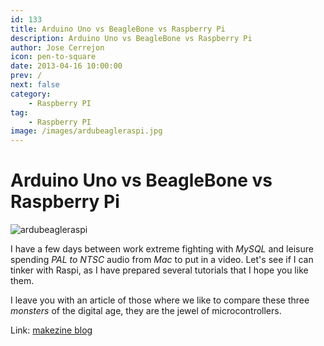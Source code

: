 ```yaml
---
id: 133
title: Arduino Uno vs BeagleBone vs Raspberry Pi
description: Arduino Uno vs BeagleBone vs Raspberry Pi
author: Jose Cerrejon
icon: pen-to-square
date: 2013-04-16 10:00:00
prev: /
next: false
category:
    - Raspberry PI
tag:
    - Raspberry PI
image: /images/ardubeagleraspi.jpg
---
```


# Arduino Uno vs BeagleBone vs Raspberry Pi

![ardubeagleraspi](/images/ardubeagleraspi.jpg)

I have a few days between work extreme fighting with _MySQL_ and leisure spending _PAL to NTSC_ audio from _Mac_ to put in a video. Let's see if I can tinker with Raspi, as I have prepared several tutorials that I hope you like them.

I leave you with an article of those where we like to compare these three _monsters_ of the digital age, they are the jewel of microcontrollers.

Link: [makezine blog](https://blog.makezine.com/2013/04/15/arduino-uno-vs-beaglebone-vs-raspberry-pi/)
